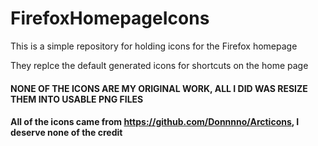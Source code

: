 # FirefoxHomepageIcons

This is a simple repository for holding icons for the Firefox homepage

They replce the default generated icons for shortcuts on the home page

#### NONE OF THE ICONS ARE MY ORIGINAL WORK, ALL I DID WAS RESIZE THEM INTO USABLE PNG FILES

#### All of the icons came from https://github.com/Donnnno/Arcticons, I deserve none of the credit
